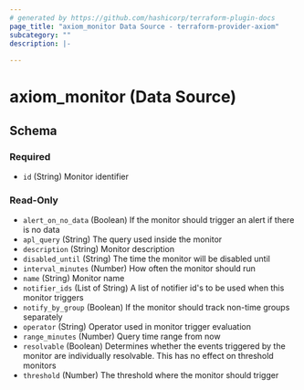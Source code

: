 ```yaml
---
# generated by https://github.com/hashicorp/terraform-plugin-docs
page_title: "axiom_monitor Data Source - terraform-provider-axiom"
subcategory: ""
description: |-
  
---
```


# axiom_monitor (Data Source)





<!-- schema generated by tfplugindocs -->
## Schema

### Required

- `id` (String) Monitor identifier

### Read-Only

- `alert_on_no_data` (Boolean) If the monitor should trigger an alert if there is no data
- `apl_query` (String) The query used inside the monitor
- `description` (String) Monitor description
- `disabled_until` (String) The time the monitor will be disabled until
- `interval_minutes` (Number) How often the monitor should run
- `name` (String) Monitor name
- `notifier_ids` (List of String) A list of notifier id's to be used when this monitor triggers
- `notify_by_group` (Boolean) If the monitor should track non-time groups separately
- `operator` (String) Operator used in monitor trigger evaluation
- `range_minutes` (Number) Query time range from now
- `resolvable` (Boolean) Determines whether the events triggered by the monitor are individually resolvable. This has no effect on threshold monitors
- `threshold` (Number) The threshold where the monitor should trigger
